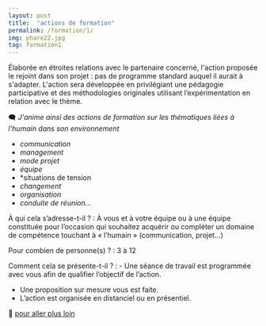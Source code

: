 ```yaml
---
layout: post
title:  "actions de formation"
permalink: /formation/1/
img: phare22.jpg
tag: formation1
---
```

Élaborée en étroites relations avec le partenaire concerné, l'action proposée le rejoint dans son projet : pas de programme standard auquel il aurait à s'adapter.
L'action sera développée en privilégiant une pédagogie participative et des méthodologies originales utilisant l’expérimentation en relation avec le thème.

🗨 *J'anime ainsi des actions de formation sur les thématiques liées à l'humain dans son environnement*
- *communication*
- *management*
- *mode projet*
- *équipe*
- *situations de tension
- *changement*
- *organisation*
- *conduite de réunion...*


À qui cela s’adresse-t-il ?
: À vous et à votre équipe ou à une équipe constituée pour l’occasion qui souhaitez acquérir ou compléter un domaine de compétence touchant à « l’humain » (communication, projet...)

Pour combien de personne(s) ?
: 3 à 12

Comment cela se présente-t-il ?
: - Une séance de travail est programmée avec vous afin de qualifier l’objectif de l’action.
  - Une proposition sur mesure vous est faite.
  - L’action est organisée en distanciel ou en présentiel. 

👣 [pour aller plus loin](https://acade-fr.github.io/bheema/contact/)
